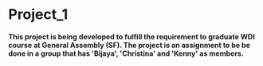 # Project_1
#### This project is being developed to fulfill the requirement to graduate WDI course at General Assembly (SF). The project is an assignment to be be done in a group that has 'Bijaya', 'Christina' and 'Kenny' as members.
